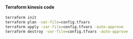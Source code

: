 #### Terraform kinesis code

```bash
terraform init
terraform plan -var-file=config.tfvars
terraform apply -var-file=config.tfvars -auto-approve
terraform destroy -var-file=config.tfvars -auto-approve
```